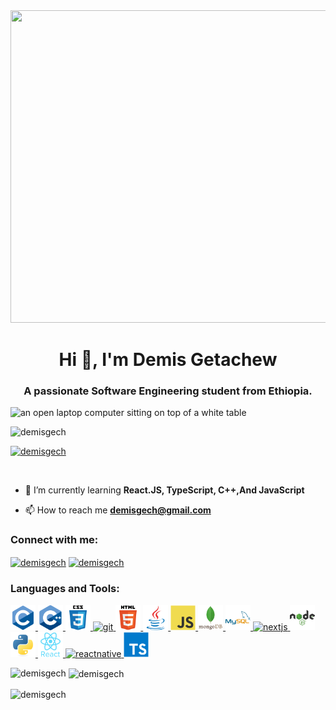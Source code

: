 <img width="948" height="500" src="https://blog-media.byjusfutureschool.com/bfs-blog/2022/11/22055952/What-is-Binary-Coding-Rendered-size-948x500-1.jpg" class="fullwidth wp-post-image" alt="" data-lazy="false" srcset="https://blog-media.byjusfutureschool.com/bfs-blog/2022/11/22055952/What-is-Binary-Coding-Rendered-size-948x500-1.jpg 948w, https://blog-media.byjusfutureschool.com/bfs-blog/2022/11/22055952/What-is-Binary-Coding-Rendered-size-948x500-1-300x158.jpg 300w, https://blog-media.byjusfutureschool.com/bfs-blog/2022/11/22055952/What-is-Binary-Coding-Rendered-size-948x500-1-768x405.jpg 768w, https://blog-media.byjusfutureschool.com/bfs-blog/2022/11/22055952/What-is-Binary-Coding-Rendered-size-948x500-1-100x53.jpg 100w, https://blog-media.byjusfutureschool.com/bfs-blog/2022/11/22055952/What-is-Binary-Coding-Rendered-size-948x500-1-700x369.jpg 700w" sizes="(max-width: 948px) 100vw, 948px">
<h1 align="center">Hi 👋, I'm Demis Getachew</h1>
<h3 align="center">A passionate Software Engineering student from Ethiopia.</h3>
<img alt="an open laptop computer sitting on top of a white table" class="hCL kVc L4E MIw" fetchpriority="auto" loading="auto" src="https://i.pinimg.com/originals/5c/8f/08/5c8f08b5fe55e12baae6fc54e46c343a.gif" elementtiming="closeupImage">
<p align="left"> <img src="https://komarev.com/ghpvc/?username=demisgech&label=Profile%20views&color=0e75b6&style=flat" alt="demisgech" /> </p>

<p align="left"> <a href="https://github.com/ryo-ma/github-profile-trophy"><img src="https://github-profile-trophy.vercel.app/?username=demisgech" alt="demisgech" /></a> </p>

<p align="left"> <a href="https://twitter.com/" target="blank"><img src="https://img.shields.io/twitter/follow/?logo=twitter&style=for-the-badge" alt="" /></a> </p>

- 🌱 I’m currently learning **React.JS, TypeScript, C++,And JavaScript**

- 📫 How to reach me **demisgech@gmail.com**

<h3 align="left">Connect with me:</h3>
<p align="left">
<a href="https://linkedin.com/in/demissewgetachew488@gmail.com" target="blank"><img align="center" src="https://raw.githubusercontent.com/rahuldkjain/github-profile-readme-generator/master/src/images/icons/Social/linked-in-alt.svg" alt="demisgech" height="30" width="40" /></a>
<a href="https://fb.com/demissewgetachew488@gmail.com" target="blank"><img align="center" src="https://raw.githubusercontent.com/rahuldkjain/github-profile-readme-generator/master/src/images/icons/Social/facebook.svg" alt="demisgech" height="30" width="40" /></a>
</p>

<h3 align="left">Languages and Tools:</h3>
<p align="left"> <a href="https://www.cprogramming.com/" target="_blank" rel="noreferrer"> <img src="https://raw.githubusercontent.com/devicons/devicon/master/icons/c/c-original.svg" alt="c" width="40" height="40"/> </a> <a href="https://www.w3schools.com/cpp/" target="_blank" rel="noreferrer"> <img src="https://raw.githubusercontent.com/devicons/devicon/master/icons/cplusplus/cplusplus-original.svg" alt="cplusplus" width="40" height="40"/> </a> <a href="https://www.w3schools.com/css/" target="_blank" rel="noreferrer"> <img src="https://raw.githubusercontent.com/devicons/devicon/master/icons/css3/css3-original-wordmark.svg" alt="css3" width="40" height="40"/> </a> <a href="https://git-scm.com/" target="_blank" rel="noreferrer"> <img src="https://www.vectorlogo.zone/logos/git-scm/git-scm-icon.svg" alt="git" width="40" height="40"/> </a> <a href="https://www.w3.org/html/" target="_blank" rel="noreferrer"> <img src="https://raw.githubusercontent.com/devicons/devicon/master/icons/html5/html5-original-wordmark.svg" alt="html5" width="40" height="40"/> </a> <a href="https://www.java.com" target="_blank" rel="noreferrer"> <img src="https://raw.githubusercontent.com/devicons/devicon/master/icons/java/java-original.svg" alt="java" width="40" height="40"/> </a> <a href="https://developer.mozilla.org/en-US/docs/Web/JavaScript" target="_blank" rel="noreferrer"> <img src="https://raw.githubusercontent.com/devicons/devicon/master/icons/javascript/javascript-original.svg" alt="javascript" width="40" height="40"/> </a> <a href="https://www.mongodb.com/" target="_blank" rel="noreferrer"> <img src="https://raw.githubusercontent.com/devicons/devicon/master/icons/mongodb/mongodb-original-wordmark.svg" alt="mongodb" width="40" height="40"/> </a> <a href="https://www.mysql.com/" target="_blank" rel="noreferrer"> <img src="https://raw.githubusercontent.com/devicons/devicon/master/icons/mysql/mysql-original-wordmark.svg" alt="mysql" width="40" height="40"/> </a> <a href="https://nextjs.org/" target="_blank" rel="noreferrer"> <img src="https://cdn.worldvectorlogo.com/logos/nextjs-2.svg" alt="nextjs" width="40" height="40"/> </a> <a href="https://nodejs.org" target="_blank" rel="noreferrer"> <img src="https://raw.githubusercontent.com/devicons/devicon/master/icons/nodejs/nodejs-original-wordmark.svg" alt="nodejs" width="40" height="40"/> </a> <a href="https://www.python.org" target="_blank" rel="noreferrer"> <img src="https://raw.githubusercontent.com/devicons/devicon/master/icons/python/python-original.svg" alt="python" width="40" height="40"/> </a> <a href="https://reactjs.org/" target="_blank" rel="noreferrer"> <img src="https://raw.githubusercontent.com/devicons/devicon/master/icons/react/react-original-wordmark.svg" alt="react" width="40" height="40"/> </a> <a href="https://reactnative.dev/" target="_blank" rel="noreferrer"> <img src="https://reactnative.dev/img/header_logo.svg" alt="reactnative" width="40" height="40"/> </a> <a href="https://www.typescriptlang.org/" target="_blank" rel="noreferrer"> <img src="https://raw.githubusercontent.com/devicons/devicon/master/icons/typescript/typescript-original.svg" alt="typescript" width="40" height="40"/> </a> </p>

<p><img align="left" src="https://github-readme-stats.vercel.app/api/top-langs?username=demisgech&show_icons=true&locale=en&layout=compact" alt="demisgech" /></p>

<p>&nbsp;<img align="center" src="https://github-readme-stats.vercel.app/api?username=demisgech&show_icons=true&locale=en" alt="demisgech" /></p>

<p><img align="center" src="https://github-readme-streak-stats.herokuapp.com/?user=demisgech&" alt="demisgech" /></p>
